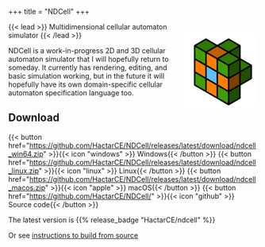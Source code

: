 +++
title = "NDCell"
+++

<img src="https://raw.githubusercontent.com/HactarCE/NDCell/master/docs/img/ndcell_icon.svg?sanitize=true" alt="NDCell logo" width="150" align="right" style="margin: 20px 0px 20px">

{{< lead >}}
Multidimensional cellular automaton simulator
{{< /lead >}}

NDCell is a work-in-progress 2D and 3D cellular automaton simulator that I will hopefully return to someday. It currently has rendering, editing, and basic simulation working, but in the future it will hopefully have its own domain-specific cellular automaton specification language too.

<!--more-->

## Download

{{< button href="https://github.com/HactarCE/NDCell/releases/latest/download/ndcell_win64.zip" >}}{{< icon "windows" >}} Windows{{< /button >}}
{{< button href="https://github.com/HactarCE/NDCell/releases/latest/download/ndcell_linux.zip" >}}{{< icon "linux" >}} Linux{{< /button >}}
{{< button href="https://github.com/HactarCE/NDCell/releases/latest/download/ndcell_macos.zip" >}}{{< icon "apple" >}} macOS{{< /button >}}
{{< button href="https://github.com/HactarCE/NDCell/" >}}{{< icon "github" >}} Source code{{< /button >}}

The latest version is {{% release_badge "HactarCE/ndcell" %}}

Or see [instructions to build from source](https://github.com/HactarCE/NDCell/blob/main/BUILDING.md)
